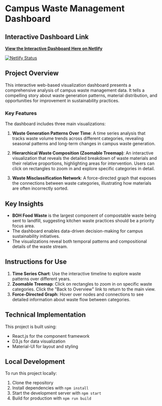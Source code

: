 # Campus Waste Management Dashboard

## Interactive Dashboard Link

**[View the Interactive Dashboard Here on Netlify](https://campus-waste-dashboard.netlify.app/)**

[![Netlify Status](https://api.netlify.com/api/v1/badges/your-app-id/deploy-status)](https://app.netlify.com/sites/campus-waste-dashboard/deploys)

## Project Overview

This interactive web-based visualization dashboard presents a comprehensive analysis of campus waste management data. It tells a compelling story about waste generation patterns, material distribution, and opportunities for improvement in sustainability practices.

### Key Features

The dashboard includes three main visualizations:

1. **Waste Generation Patterns Over Time**: A time series analysis that tracks waste volume trends across different categories, revealing seasonal patterns and long-term changes in campus waste generation.

2. **Hierarchical Waste Composition (Zoomable Treemap)**: An interactive visualization that reveals the detailed breakdown of waste materials and their relative proportions, highlighting areas for intervention. Users can click on rectangles to zoom in and explore specific categories in detail.

3. **Waste Misclassification Network**: A force-directed graph that exposes the connections between waste categories, illustrating how materials are often incorrectly sorted.

## Key Insights

- **BOH Food Waste** is the largest component of compostable waste being sent to landfill, suggesting kitchen waste practices should be a priority focus area.
- The dashboard enables data-driven decision-making for campus sustainability initiatives.
- The visualizations reveal both temporal patterns and compositional details of the waste stream.

## Instructions for Use

1. **Time Series Chart**: Use the interactive timeline to explore waste patterns over different years.
2. **Zoomable Treemap**: Click on rectangles to zoom in on specific waste categories. Click the "Back to Overview" link to return to the main view.
3. **Force-Directed Graph**: Hover over nodes and connections to see detailed information about waste flow between categories.

## Technical Implementation

This project is built using:
- React.js for the component framework
- D3.js for data visualization
- Material-UI for layout and styling

## Local Development

To run this project locally:

1. Clone the repository
2. Install dependencies with `npm install`
3. Start the development server with `npm start`
4. Build for production with `npm run build` 